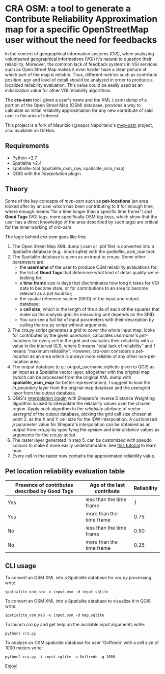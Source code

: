 # CRA OSM: a tool to generate a Contribute Reliability Approximation map for a specific OpenStreetMap user without the need for feedbacks

In the context of geographical information systems (GIS), when analyzing volunteered geographical informations (VGI) it's natural to question their reliability. Moreover, the common lack of feedback systems in VGI services such as Open Street Map makes it even harder have a clear picture of which part of the map is reliable. Thus, different metrics such as contribute position, age and level of detail should be analyzed in order to produce a localized reliability evaluation. This value could be easily used as an initialization value for other VGI reliability algorithms.

The __cra-osm__ tool, given a user's name and the XML (.osm) dump of a portion of the Open Street Map (OSM) database, provides a way to calculate an initial reliability approximation for any new contribute of said user in the area of interest.

This project is a fork of Maurizio (@napo) Napolitano's [mvp-osm](https://github.com/napo/mvp-osm) project, also available on GitHub.

## Requirements
* Python >2.7
* Spatialite >2.4
* spatialite-tool (spatialite_osm_raw, spatialite_osm_map)
* QGIS with the _Interpolation_ plugin

## Theory
Some of the key concepts of _mvp-osm_ such as __pet-locations__ (an area looked after by an user which has been contributing to it for enough time, where enough means "for a time longer than a specific time frame") and __Good Tags__ (VGI tags, more specifically OSM tag keys, which show that the user has a direct knowledge of the area described by such tags) are critical for the inner working of _cra-osm_.

The logic behind _cra-osm_ goes like this:

1. The Open Street Map XML dump (.osm or .pbf file) is converted into a Spatialite database (e.g.: input.sqlite) with the _spatialite\_osm\_raw_ tool.
2. The Spatialite database is given as an input to _cra.py_. Some other parameters are:
	* the __username__ of the user to produce OSM reliability evaluations for;
	* the list of __Good Tags__ that determine what kind of detail quality we're looking for;
	* a __time frame__ size in days that discriminates how long it takes for VGI data to become stale, or for contributions to an area to become relevant as a _pet location_;
	* the spatial reference system (SRID) of the input and output database;
	* a __cell size__, which is the length of the side of each of the squares that make up the analysis grid; its measuring unit depends on the SRID.
	* You can see a full list of input parameters with their description by calling the cra.py script without arguments;
3. The _cra.py_ script generates a grid to cover the whole input map, looks for contributes by the given _username_, calculates _username_'s _pet-locations_ for every cell in the grid and evaluates their reliability with a value in the interval (0,1], where 0 means "total lack of reliability" and 1 means "maximum reliability". However, _cra-osm_ considers a _pet-location_ as an area which is always more reliable of any other non-pet-location area.
4. The output database (e.g.: output_username.sqlite)is given to QGIS as an input as a Spatialite vector layer, altogether with the original map (which can be processed from the original XML dump with __spatialite\_osm\_map__ for better representation). I suggest to load the _ln\_boundary_ layer from the original map database and the _usersgrid_ layer from the output database.
5. QGIS's [interpolation plugin](https://docs.qgis.org/2.6/en/docs/user_manual/plugins/plugins_interpolation.html) with Shepard's Inverse Distance Weighting algorithm is used to interpolate the reliability values over the chosen region. Apply such algorithm to the _reliability_ attribute of vector _usersgrid_ of the output database, picking the grid cell size chosen at point 2. as the X and Y cell size for the IDW interpolation. A customized _p_ parameter value for Shepard's interpolation can be obtained as an output from _cra.py_ by specifying the _epsilon_ and _limit distance_ values as arguments for the _cra.py_ script.
6. The raster layer generated in step 5. can be customized with pseudo colours to make it more easily understandable. See [this tutorial](http://www.qgistutorials.com/en/docs/interpolating_point_data.html) to learn how.
7. Every cell in the raster now contains the approximated reliability value.

## Pet location reliability evaluation table
Presence of contributes described by Good Tags | Age of the last contribute | Reliability
--------- | ------------------- | -----------
Yes | less than the time frame | 1
Yes | more than the time frame | 0.75
No | less than the time frame | 0.50
No | more than the time frame | 0.25

## CLI usage
To convert an OSM XML into a Spatialite database for _cra.py_ processing write:
```
spatialite_osm_raw -o input.osm -d input.sqlite
```

To convert an OSM XML into a Spatialite database to visualize it in QGIS write:
```
spatialite_osm_map -o input.osm -d map.sqlite
```

To launch _cra.py_ and get help on the available input arguments write:
```
python2 cra.py
```

To analyze an OSM spatialite database for user 'Goffredo' with a cell size of 1000 meters write:
```
python2 cra.py -i input.sqlite -u Goffredo -g 1000
```

Enjoy!
